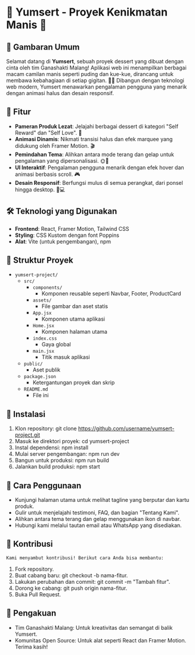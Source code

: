 # 🎉 Yumsert - Proyek Kenikmatan Manis 🎂

## 📖 Gambaran Umum
Selamat datang di **Yumsert**, sebuah proyek dessert yang dibuat dengan cinta oleh tim Ganashakti Malang! Aplikasi web ini menampilkan berbagai macam camilan manis seperti puding dan kue-kue, dirancang untuk membawa kebahagiaan di setiap gigitan. 🍫✨ Dibangun dengan teknologi web modern, Yumsert menawarkan pengalaman pengguna yang menarik dengan animasi halus dan desain responsif.

## 🚀 Fitur
- **Pameran Produk Lezat**: Jelajahi berbagai dessert di kategori "Self Reward" dan "Self Love". 🥐
- **Animasi Dinamis**: Nikmati transisi halus dan efek marquee yang didukung oleh Framer Motion. 🎬
- **Pemindahan Tema**: Alihkan antara mode terang dan gelap untuk pengalaman yang dipersonalisasi. 🌞🌙
- **UI Interaktif**: Pengalaman pengguna menarik dengan efek hover dan animasi berbasis scroll. 🎮
- **Desain Responsif**: Berfungsi mulus di semua perangkat, dari ponsel hingga desktop. 📱💻

## 🛠️ Teknologi yang Digunakan
- **Frontend**: React, Framer Motion, Tailwind CSS
- **Styling**: CSS Kustom dengan font Poppins
- **Alat**: Vite (untuk pengembangan), npm

## 📂 Struktur Proyek
- `yumsert-project/`
  - `src/`
    - `components/`  
      - Komponen reusable seperti Navbar, Footer, ProductCard
    - `assets/`  
      - File gambar dan aset statis
    - `App.jsx`  
      - Komponen utama aplikasi
    - `Home.jsx`  
      - Komponen halaman utama
    - `index.css`  
      - Gaya global
    - `main.jsx`  
      - Titik masuk aplikasi
  - `public/`  
    - Aset publik
  - `package.json`  
    - Ketergantungan proyek dan skrip
  - `README.md`  
    - File ini

## 🌟 Instalasi
1. Klon repository:
   git clone https://github.com/username/yumsert-project.git
2. Masuk ke direktori proyek:
    cd yumsert-project
3. Instal dependensi:
    npm install
4. Mulai server pengembangan:
    npm run dev
5. Bangun untuk produksi:
    npm run build
6. Jalankan build produksi:
    npm start

## 🎨 Cara Penggunaan
- Kunjungi halaman utama untuk melihat tagline yang berputar dan kartu produk.
- Gulir untuk menjelajahi testimoni, FAQ, dan bagian "Tentang Kami".
- Alihkan antara tema terang dan gelap menggunakan ikon di navbar.
- Hubungi kami melalui tautan email atau WhatsApp yang disediakan.

## 🤝 Kontribusi
    Kami menyambut kontribusi! Berikut cara Anda bisa membantu:

1. Fork repository.
2. Buat cabang baru: git checkout -b nama-fitur.
3. Lakukan perubahan dan commit: git commit -m "Tambah fitur".
4. Dorong ke cabang: git push origin nama-fitur.
5. Buka Pull Request.

## 🙌 Pengakuan
- Tim Ganashakti Malang: Untuk kreativitas dan semangat di balik Yumsert.
- Komunitas Open Source: Untuk alat seperti React dan Framer Motion.
Terima kasih!